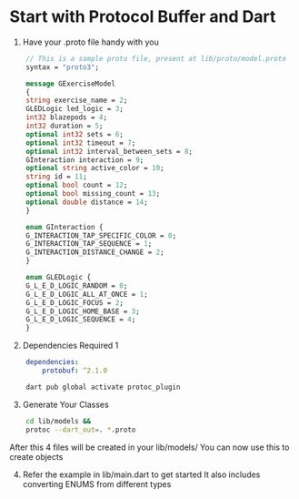# Start with Protocol Buffer and Dart

1. Have your .proto file handy with you
```proto
    // This is a sample proto file, present at lib/proto/model.proto
    syntax = "proto3";

    message GExerciseModel
    {
    string exercise_name = 2;
    GLEDLogic led_logic = 3;
    int32 blazepods = 4;
    int32 duration = 5;
    optional int32 sets = 6;
    optional int32 timeout = 7;
    optional int32 interval_between_sets = 8;
    GInteraction interaction = 9;
    optional string active_color = 10;
    string id = 11;
    optional bool count = 12;
    optional bool missing_count = 13;
    optional double distance = 14;
    }

    enum GInteraction {
    G_INTERACTION_TAP_SPECIFIC_COLOR = 0;
    G_INTERACTION_TAP_SEQUENCE = 1;
    G_INTERACTION_DISTANCE_CHANGE = 2;
    }

    enum GLEDLogic {
    G_L_E_D_LOGIC_RANDOM = 0;
    G_L_E_D_LOGIC_ALL_AT_ONCE = 1;
    G_L_E_D_LOGIC_FOCUS = 2;
    G_L_E_D_LOGIC_HOME_BASE = 3;
    G_L_E_D_LOGIC_SEQUENCE = 4;
    }
```

2. Dependencies Required
1
```yaml
    dependencies:
        protobuf: ^2.1.0
```

```bash
    dart pub global activate protoc_plugin
```



3. Generate Your Classes
```bash
    cd lib/models &&
    protoc --dart_out=. *.proto
```
After this 4 files will be created in your lib/models/
You can now use this to create objects

4. Refer the example in lib/main.dart to get started
It also includes converting ENUMS from different types

